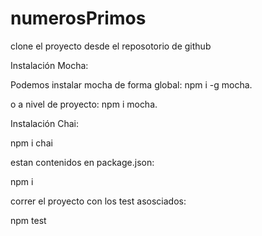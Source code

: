 # numerosPrimos

clone el proyecto desde el reposotorio de github

Instalación Mocha:

Podemos instalar mocha de forma global: npm i -g mocha.

o a nivel de proyecto: npm i mocha.

Instalación Chai:

npm i chai

estan contenidos en package.json:

npm i 

correr el proyecto con los test asosciados:

npm test 
